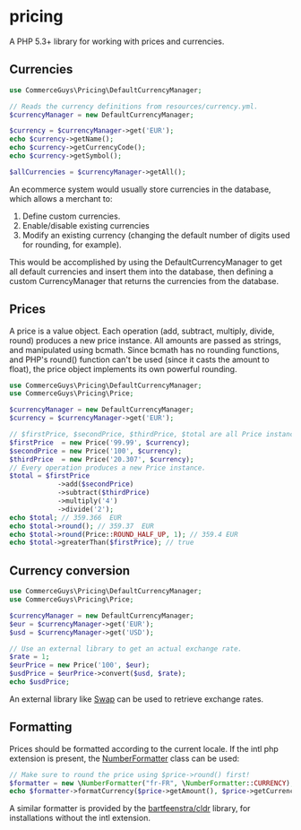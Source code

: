 pricing
=======

A PHP 5.3+ library for working with prices and currencies.

Currencies
----------
```php
use CommerceGuys\Pricing\DefaultCurrencyManager;

// Reads the currency definitions from resources/currency.yml.
$currencyManager = new DefaultCurrencyManager;

$currency = $currencyManager->get('EUR');
echo $currency->getName();
echo $currency->getCurrencyCode();
echo $currency->getSymbol();

$allCurrencies = $currencyManager->getAll();
```

An ecommerce system would usually store currencies in the database, which allows a merchant to:

1. Define custom currencies.
2. Enable/disable existing currencies
3. Modify an existing currency (changing the default number of digits used for rounding, for example).

This would be accomplished by using the DefaultCurrencyManager to get all default currencies and insert them into the database, then defining a custom CurrencyManager that returns the currencies from the database.

Prices
------
A price is a value object. Each operation (add, subtract, multiply, divide, round) produces a new price instance.
All amounts are passed as strings, and manipulated using bcmath.
Since bcmath has no rounding functions, and PHP's round() function can't be used (since it casts the amount to float),
the price object implements its own powerful rounding.

```php
use CommerceGuys\Pricing\DefaultCurrencyManager;
use CommerceGuys\Pricing\Price;

$currencyManager = new DefaultCurrencyManager;
$currency = $currencyManager->get('EUR');

// $firstPrice, $secondPrice, $thirdPrice, $total are all Price instances.
$firstPrice  = new Price('99.99', $currency);
$secondPrice = new Price('100', $currency);
$thirdPrice  = new Price('20.307', $currency);
// Every operation produces a new Price instance.
$total = $firstPrice
            ->add($secondPrice)
            ->subtract($thirdPrice)
            ->multiply('4')
            ->divide('2');
echo $total; // 359.366  EUR
echo $total->round(); // 359.37  EUR
echo $total->round(Price::ROUND_HALF_UP, 1); // 359.4 EUR
echo $total->greaterThan($firstPrice); // true
```

Currency conversion
-------------------
```php
use CommerceGuys\Pricing\DefaultCurrencyManager;
use CommerceGuys\Pricing\Price;

$currencyManager = new DefaultCurrencyManager;
$eur = $currencyManager->get('EUR');
$usd = $currencyManager->get('USD');

// Use an external library to get an actual exchange rate.
$rate = 1;
$eurPrice = new Price('100', $eur);
$usdPrice = $eurPrice->convert($usd, $rate);
echo $usdPrice;
```
An external library like [Swap](https://github.com/florianv/swap) can be
used to retrieve exchange rates.

Formatting
----------
Prices should be formatted according to the current locale.
If the intl php extension is present, the [NumberFormatter](http://php.net/manual/en/class.numberformatter.php) class can be used:
```php
// Make sure to round the price using $price->round() first!
$formatter = new \NumberFormatter("fr-FR", \NumberFormatter::CURRENCY);
echo $formatter->formatCurrency($price->getAmount(), $price->getCurrency()->getCurrencyCode());
```
A similar formatter is provided by the [bartfeenstra/cldr](https://github.com/bartfeenstra/cldr) library, for installations without the intl extension.
